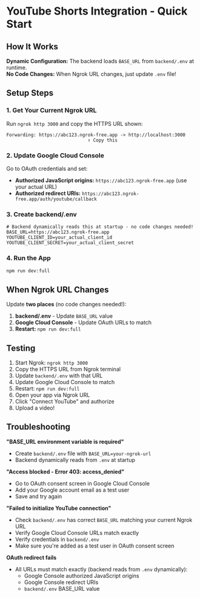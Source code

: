 # YouTube Shorts Integration - Quick Start

## How It Works

**Dynamic Configuration:** The backend loads `BASE_URL` from `backend/.env` at runtime.  
**No Code Changes:** When Ngrok URL changes, just update `.env` file!

## Setup Steps

### 1. Get Your Current Ngrok URL
Run `ngrok http 3000` and copy the HTTPS URL shown:
```
Forwarding: https://abc123.ngrok-free.app -> http://localhost:3000
                              ↑ Copy this
```

### 2. Update Google Cloud Console
Go to OAuth credentials and set:
- **Authorized JavaScript origins:** `https://abc123.ngrok-free.app` (use your actual URL)
- **Authorized redirect URIs:** `https://abc123.ngrok-free.app/auth/youtube/callback`

### 3. Create backend/.env
```env
# Backend dynamically reads this at startup - no code changes needed!
BASE_URL=https://abc123.ngrok-free.app
YOUTUBE_CLIENT_ID=your_actual_client_id
YOUTUBE_CLIENT_SECRET=your_actual_client_secret
```

### 4. Run the App
```bash
npm run dev:full
```

## When Ngrok URL Changes

Update **two places** (no code changes needed!):

1. **backend/.env** - Update `BASE_URL` value
2. **Google Cloud Console** - Update OAuth URLs to match
3. **Restart:** `npm run dev:full`

## Testing

1. Start Ngrok: `ngrok http 3000`
2. Copy the HTTPS URL from Ngrok terminal
3. Update `backend/.env` with that URL
4. Update Google Cloud Console to match
5. Restart: `npm run dev:full`
6. Open your app via Ngrok URL
7. Click "Connect YouTube" and authorize
8. Upload a video!

## Troubleshooting

**"BASE_URL environment variable is required"**
- Create `backend/.env` file with `BASE_URL=your-ngrok-url`
- Backend dynamically reads from `.env` at startup

**"Access blocked - Error 403: access_denied"**
- Go to OAuth consent screen in Google Cloud Console
- Add your Google account email as a test user
- Save and try again

**"Failed to initialize YouTube connection"**
- Check `backend/.env` has correct `BASE_URL` matching your current Ngrok URL
- Verify Google Cloud Console URLs match exactly
- Verify credentials in `backend/.env`
- Make sure you're added as a test user in OAuth consent screen

**OAuth redirect fails**
- All URLs must match exactly (backend reads from `.env` dynamically):
  - Google Console authorized JavaScript origins
  - Google Console redirect URIs  
  - `backend/.env` BASE_URL value

